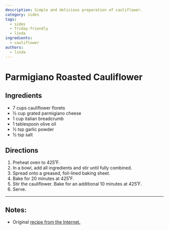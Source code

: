 ```yaml
---
description: Simple and delicious preparation of cauliflower.
category: sides
tags:
  - sides
  - friday-friendly
  - linda
ingredients:
  - cauliflower
authors:
  - linda
---
```


# Parmigiano Roasted Cauliflower

## Ingredients

- 7 cups cauliflower florets
- ½ cup grated parmigiano cheese
- 1 cup italian breadcrumb
- 1 tablespoon olive oil
- ½ tsp garlic powder
- ½ tsp salt

## Directions

1. Preheat oven to 425˚F.
2. In a bowl, add all ingredients and stir until fully combined.
3. Spread onto a greased, foil-lined baking sheet.
4. Bake for 20 minutes at 425˚F. 
5. Stir the cauliflower. Bake for an additional 10 minutes at 425˚F.
6. Serve.

* * * 

## Notes:

  - Original [recipe from the Internet.](https://tasty.co/recipe/parmesan-roasted-cauliflower)

